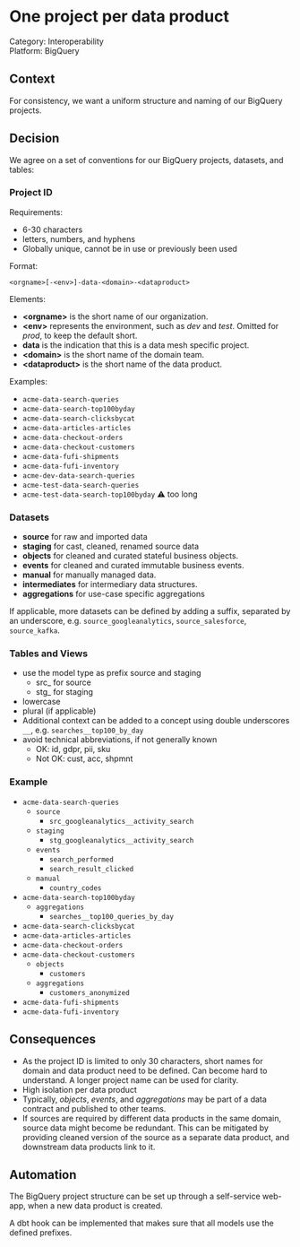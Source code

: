 # One project per data product

Category: Interoperability  
Platform: BigQuery

[//]: # (order:1)

## Context

For consistency, we want a uniform structure and naming of our BigQuery projects.

## Decision

We agree on a set of conventions for our BigQuery projects, datasets, and tables:

### Project ID

Requirements:
- 6-30 characters
- letters, numbers, and hyphens
- Globally unique, cannot be in use or previously been used

Format:

`<orgname>[-<env>]-data-<domain>-<dataproduct>`

Elements:
- **&lt;orgname&gt;** is the short name of our organization.
- **&lt;env&gt;** represents the environment, such as _dev_ and _test_. Omitted for _prod_, to keep the default short.
- **data** is the indication that this is a data mesh specific project.
- **&lt;domain&gt;** is the short name of the domain team.
- **&lt;dataproduct&gt;** is the short name of the data product.

Examples:
- `acme-data-search-queries`
- `acme-data-search-top100byday`
- `acme-data-search-clicksbycat`
- `acme-data-articles-articles`
- `acme-data-checkout-orders`
- `acme-data-checkout-customers`
- `acme-data-fufi-shipments`
- `acme-data-fufi-inventory`
- `acme-dev-data-search-queries`
- `acme-test-data-search-queries`
- `acme-test-data-search-top100byday` ⚠️ too long


### Datasets

- **source** for raw and imported data
- **staging** for cast, cleaned, renamed source data
- **objects** for cleaned and curated stateful business objects.
- **events** for cleaned and curated immutable business events.
- **manual** for manually managed data.
- **intermediates** for intermediary data structures.
- **aggregations** for use-case specific aggregations

If applicable, more datasets can be defined by adding a suffix, separated by an underscore, e.g. `source_googleanalytics`, `source_salesforce`, `source_kafka`.


### Tables and Views

- use the model type as prefix source and staging
  - src_ for source
  - stg_ for staging
- lowercase
- plural (if applicable)
- Additional context can be added to a concept using double underscores `__`, e.g. `searches__top100_by_day`
- avoid technical abbreviations, if not generally known
  - OK: id, gdpr, pii, sku
  - Not OK: cust, acc, shpmnt


### Example

- `acme-data-search-queries`
  - `source`
    - `src_googleanalytics__activity_search`
  - `staging`
    - `stg_googleanalytics__activity_search`
  - `events`
    - `search_performed`
    - `search_result_clicked`
  - `manual`
    - `country_codes`
- `acme-data-search-top100byday`
  - `aggregations`
    - `searches__top100_queries_by_day`
- `acme-data-search-clicksbycat`
- `acme-data-articles-articles`
- `acme-data-checkout-orders`
- `acme-data-checkout-customers`
  - `objects`
    - `customers`
  - `aggregations`
    - `customers_anonymized`
- `acme-data-fufi-shipments`
- `acme-data-fufi-inventory`



## Consequences

- As the project ID is limited to only 30 characters, short names for domain and data product need to be defined. Can become hard to understand. A longer project name can be used for clarity.
- High isolation per data product
- Typically, _objects_, _events_, and _aggregations_ may be part of a data contract and published to other teams.
- If sources are required by different data products in the same domain, source data might become be redundant. This can be mitigated by providing cleaned version of the source as a separate data product, and downstream data products link to it. 

## Automation

The BigQuery project structure can be set up through a self-service web-app, when a new data product is created.

A dbt hook can be implemented that makes sure that all models use the defined prefixes.